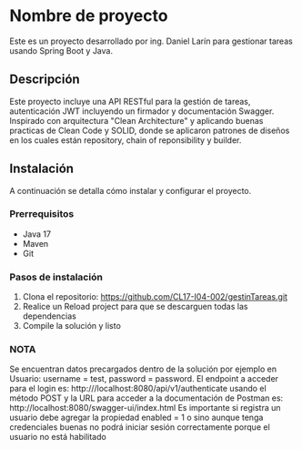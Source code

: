 # Nombre de proyecto

Este es un proyecto desarrollado por ing. Daniel Larín para gestionar tareas usando Spring Boot y Java.

## Descripción

Este proyecto incluye una API RESTful para la gestión de tareas, autenticación JWT incluyendo un firmador y documentación Swagger. Inspirado con
arquitectura "Clean Architecture" y aplicando buenas practicas de Clean Code
y SOLID, donde se aplicaron patrones de diseños en los cuales están repository, chain of reponsibility y builder.

## Instalación

A continuación se detalla cómo instalar y configurar el proyecto.

### Prerrequisitos

- Java 17
- Maven
- Git

### Pasos de instalación

1. Clona el repositorio: https://github.com/CL17-I04-002/gestinTareas.git
2. Realice un Reload project para que se descarguen todas las dependencias
3. Compile la solución y listo

### NOTA
Se encuentran datos precargados dentro de la solución por ejemplo en Usuario: username = test, password = password.
El endpoint a acceder para el login es: http:///localhost:8080/api/v1/authenticate usando el método POST y
la URL para acceder a la documentación de Postman es: http://localhost:8080/swagger-ui/index.html
Es importante si registra un usuario debe agregar la propiedad enabled = 1 o sino aunque tenga credenciales buenas no podrá iniciar sesión correctamente porque el
usuario no está habilitado